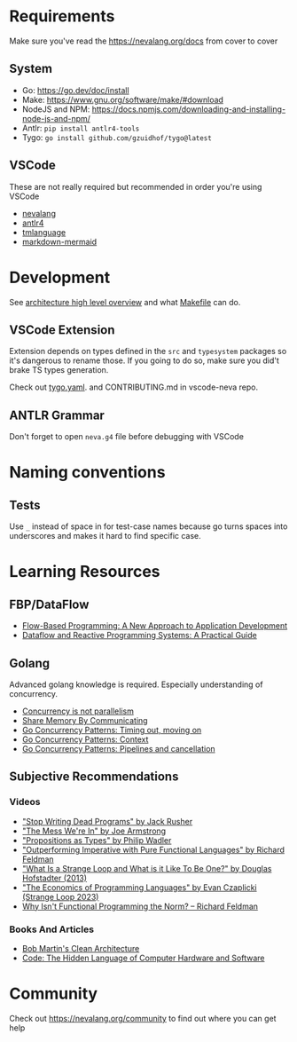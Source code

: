 # Requirements

Make sure you've read the https://nevalang.org/docs from cover to cover

## System

- Go: https://go.dev/doc/install
- Make: https://www.gnu.org/software/make/#download
- NodeJS and NPM: https://docs.npmjs.com/downloading-and-installing-node-js-and-npm/
- Antlr: `pip install antlr4-tools`
- Tygo: `go install github.com/gzuidhof/tygo@latest`

## VSCode

These are not really required but recommended in order you're using VSCode

- [nevalang](https://marketplace.visualstudio.com/items?itemName=nevalang.vscode-nevalang)
- [antlr4](https://marketplace.visualstudio.com/items?itemName=mike-lischke.vscode-antlr4)
- [tmlanguage](https://marketplace.visualstudio.com/items?itemName=pedro-w.tmlanguage)
- [markdown-mermaid](https://marketplace.visualstudio.com/items?itemName=bierner.markdown-mermaid)

# Development

See [architecture high level overview](./ARCHITECTURE.md) and what [Makefile](./Makefile) can do.

## VSCode Extension

Extension depends on types defined in the `src` and `typesystem` packages so it's dangerous to rename those. If you going to do so, make sure you did't brake TS types generation.

Check out [tygo.yaml](./tygo.yaml). and CONTRIBUTING.md in vscode-neva repo.

## ANTLR Grammar

Don't forget to open `neva.g4` file before debugging with VSCode

# Naming conventions

## Tests

Use `_` instead of space in for test-case names because go turns spaces into underscores and makes it hard to find specific case.

# Learning Resources

## FBP/DataFlow

- [Flow-Based Programming: A New Approach to Application Development](https://jpaulmorrison.com/fbp/1stedchaps.html)
- [Dataflow and Reactive Programming Systems: A Practical Guide](https://www.amazon.com/Dataflow-Reactive-Programming-Systems-Practical/dp/1497422442)

## Golang

Advanced golang knowledge is required. Especially understanding of concurrency.

- [Concurrency is not parallelism](https://go.dev/blog/waza-talk)
- [Share Memory By Communicating](https://go.dev/blog/codelab-share)
- [Go Concurrency Patterns: Timing out, moving on](https://go.dev/blog/concurrency-timeouts)
- [Go Concurrency Patterns: Context](https://go.dev/blog/context)
- [Go Concurrency Patterns: Pipelines and cancellation](https://go.dev/blog/pipelines)

## Subjective Recommendations

### Videos

- ["Stop Writing Dead Programs" by Jack Rusher](https://youtu.be/8Ab3ArE8W3s?feature=shared)
- ["The Mess We're In" by Joe Armstrong](https://youtu.be/lKXe3HUG2l4?feature=shared)
- ["Propositions as Types" by Philip Wadler](https://youtu.be/IOiZatlZtGU?feature=shared)
- ["Outperforming Imperative with Pure Functional Languages" by Richard Feldman](https://youtu.be/vzfy4EKwG_Y?feature=shared)
- ["What Is a Strange Loop and What is it Like To Be One?" by Douglas Hofstadter (2013)](https://youtu.be/UT5CxsyKwxg?feature=shared)
- ["The Economics of Programming Languages" by Evan Czaplicki (Strange Loop 2023)](https://youtu.be/XZ3w_jec1v8?feature=shared)
- [Why Isn't Functional Programming the Norm? – Richard Feldman](https://youtu.be/QyJZzq0v7Z4?feature=shared)

### Books And Articles

- [Bob Martin's Clean Architecture](https://blog.cleancoder.com/uncle-bob/2012/08/13/the-clean-architecture.html)
- [Code: The Hidden Language of Computer Hardware and Software](https://www.amazon.com/Code-Language-Computer-Hardware-Software/dp/0735611319)

# Community

Check out https://nevalang.org/community to find out where you can get help